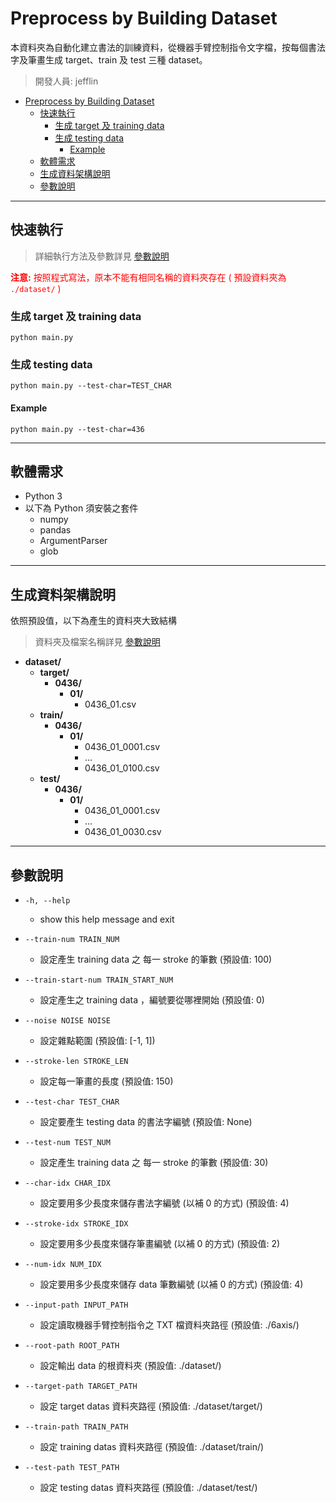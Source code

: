 # Preprocess by Building Dataset

本資料夾為自動化建立書法的訓練資料，從機器手臂控制指令文字檔，按每個書法字及筆畫生成 target、train 及 test 三種 dataset。

> 開發人員: jefflin

- [Preprocess by Building Dataset](#preprocess-by-building-dataset)
  - [快速執行](#快速執行)
    - [生成 target 及 training data](#生成-target-及-training-data)
    - [生成 testing data](#生成-testing-data)
      - [Example](#example)
  - [軟體需求](#軟體需求)
  - [生成資料架構說明](#生成資料架構說明)
  - [參數說明](#參數說明)

---

## 快速執行

> 詳細執行方法及參數詳見 [參數說明](#參數說明)

<font color='red'>**注意:** 按照程式寫法，原本不能有相同名稱的資料夾存在 ( 預設資料夾為 `./dataset/` )</font>

### 生成 target 及 training data

`python main.py`

### 生成 testing data

`python main.py --test-char=TEST_CHAR`

#### Example

`python main.py --test-char=436`

---

## 軟體需求

- Python 3
- 以下為 Python 須安裝之套件
  - numpy
  - pandas
  - ArgumentParser
  - glob

---

## 生成資料架構說明

依照預設值，以下為產生的資料夾大致結構

> 資料夾及檔案名稱詳見 [參數說明](#參數說明)

- **dataset/**
  - **target/**
    - **0436/**
      - **01/**
        - 0436_01.csv
  - **train/**
    - **0436/**
      - **01/**
        - 0436_01_0001.csv
        - ...
        - 0436_01_0100.csv
  - **test/**
    - **0436/**
      - **01/**
        - 0436_01_0001.csv
        - ...
        - 0436_01_0030.csv

---

## 參數說明

- `-h, --help`

  - show this help message and exit

- `--train-num TRAIN_NUM`

  - 設定產生 training data 之 每一 stroke 的筆數 (預設值: 100)

- `--train-start-num TRAIN_START_NUM`

  - 設定產生之 training data ，編號要從哪裡開始 (預設值: 0)

- `--noise NOISE NOISE`

  - 設定雜點範圍 (預設值: [-1, 1])

- `--stroke-len STROKE_LEN`

  - 設定每一筆畫的長度 (預設值: 150)

- `--test-char TEST_CHAR`

  - 設定要產生 testing data 的書法字編號 (預設值: None)

- `--test-num TEST_NUM`

  - 設定產生 training data 之 每一 stroke 的筆數 (預設值: 30)

- `--char-idx CHAR_IDX`

  - 設定要用多少長度來儲存書法字編號 (以補 0 的方式) (預設值: 4)

- `--stroke-idx STROKE_IDX`

  - 設定要用多少長度來儲存筆畫編號 (以補 0 的方式) (預設值: 2)

- `--num-idx NUM_IDX`

  - 設定要用多少長度來儲存 data 筆數編號 (以補 0 的方式) (預設值: 4)

- `--input-path INPUT_PATH`

  - 設定讀取機器手臂控制指令之 TXT 檔資料夾路徑 (預設值: ./6axis/)

- `--root-path ROOT_PATH`

  - 設定輸出 data 的根資料夾 (預設值: ./dataset/)

- `--target-path TARGET_PATH`

  - 設定 target datas 資料夾路徑 (預設值: ./dataset/target/)

- `--train-path TRAIN_PATH`

  - 設定 training datas 資料夾路徑 (預設值: ./dataset/train/)

- `--test-path TEST_PATH`
  - 設定 testing datas 資料夾路徑 (預設值: ./dataset/test/)
